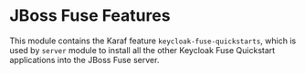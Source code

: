 JBoss Fuse Features
===================
This module contains the Karaf feature `keycloak-fuse-quickstarts`, which is used by `server` module to install all the other Keycloak Fuse Quickstart applications into the JBoss Fuse server.
